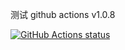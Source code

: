 测试 github actions v1.0.8

<a href="https://github.com/monkeyWie/github-actions-demo"><img alt="GitHub Actions status" src="https://github.com/monkeyWie/github-actions-demo/workflows/CI/badge.svg"></a>